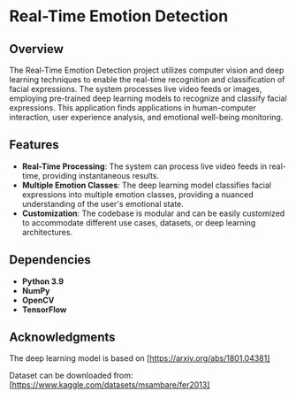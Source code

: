 # Real-Time Emotion Detection

## Overview

The Real-Time Emotion Detection project utilizes computer vision and deep learning techniques to enable the real-time recognition and classification of facial expressions. The system processes live video feeds or images, employing pre-trained deep learning models to recognize and classify facial expressions. This application finds applications in human-computer interaction, user experience analysis, and emotional well-being monitoring.


## Features

- **Real-Time Processing**: The system can process live video feeds in real-time, providing instantaneous results.
- **Multiple Emotion Classes**: The deep learning model classifies facial expressions into multiple emotion classes, providing a nuanced understanding of the user's emotional state.
- **Customization**: The codebase is modular and can be easily customized to accommodate different use cases, datasets, or deep learning architectures.

## Dependencies
- **Python 3.9**
- **NumPy**
- **OpenCV**
- **TensorFlow**

## Acknowledgments
The deep learning model is based on [https://arxiv.org/abs/1801.04381]


Dataset can be downloaded from: [https://www.kaggle.com/datasets/msambare/fer2013]
